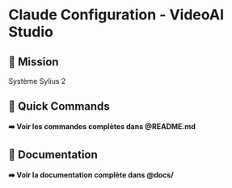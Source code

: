 # Claude Configuration - VideoAI Studio

## 🎯 Mission
Système Sylius 2 

## 🚀 Quick Commands

**➡️ Voir les commandes complètes dans @README.md**

## 📖 Documentation

**➡️ Voir la documentation complète dans @docs/**

